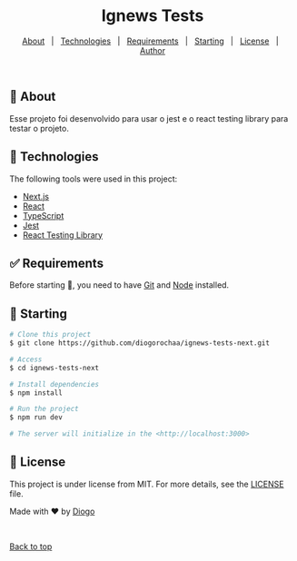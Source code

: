 <h1 align="center">Ignews Tests</h1>

<p align="center">
  <a href="#dart-about">About</a> &#xa0; | &#xa0; 
  <a href="#rocket-technologies">Technologies</a> &#xa0; | &#xa0;
  <a href="#white_check_mark-requirements">Requirements</a> &#xa0; | &#xa0;
  <a href="#checkered_flag-starting">Starting</a> &#xa0; | &#xa0;
  <a href="#memo-license">License</a> &#xa0; | &#xa0;
  <a href="https://github.com/diogorochaa" target="_blank">Author</a>
</p>

<br>

## :dart: About

Esse projeto foi desenvolvido para usar o jest e o react testing library para testar o projeto.

## :rocket: Technologies

The following tools were used in this project:

- [Next.js](https://nextjs.org/)
- [React](https://pt-br.reactjs.org/)
- [TypeScript](https://www.typescriptlang.org/)
- [Jest](https://jestjs.io/)
- [React Testing Library](https://testing-library.com/docs/react-testing-library/intro/)

## :white_check_mark: Requirements

Before starting :checkered_flag:, you need to have [Git](https://git-scm.com) and [Node](https://nodejs.org/en/) installed.

## :checkered_flag: Starting

```bash
# Clone this project
$ git clone https://github.com/diogorochaa/ignews-tests-next.git

# Access
$ cd ignews-tests-next

# Install dependencies
$ npm install

# Run the project
$ npm run dev

# The server will initialize in the <http://localhost:3000>

```

## :memo: License

This project is under license from MIT. For more details, see the [LICENSE](LICENSE.md) file.

Made with :heart: by <a href="https://github.com/diogorochaa" target="_blank">Diogo</a>

&#xa0;

<a href="#top">Back to top</a>

